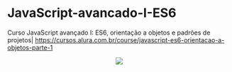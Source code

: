 # JavaScript-avancado-I-ES6
Curso JavaScript avançado I: ES6, orientação a objetos e padrões de projetos| https://cursos.alura.com.br/course/javascript-es6-orientacao-a-objetos-parte-1

<p align="center">
<img src="https://ciphertrick.com/wp-content/uploads/2016/09/featured-1-920x420.jpg"> </p>
